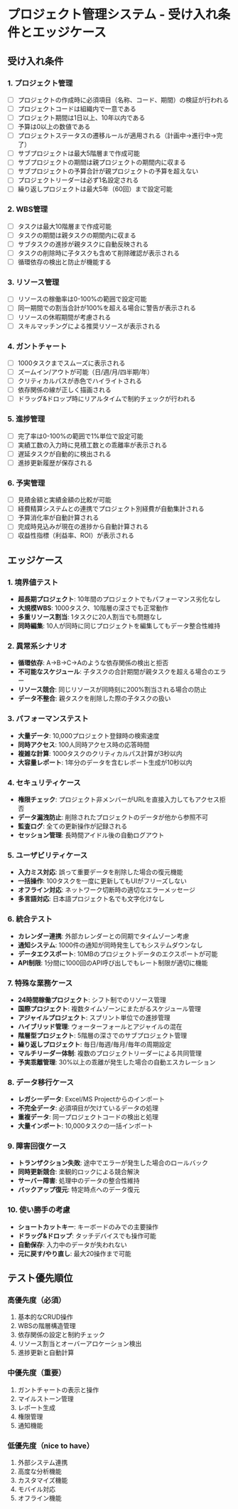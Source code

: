 # プロジェクト管理システム - 受け入れ条件とエッジケース

## 受け入れ条件

### 1. プロジェクト管理
- [ ] プロジェクトの作成時に必須項目（名称、コード、期間）の検証が行われる
- [ ] プロジェクトコードは組織内で一意である
- [ ] プロジェクト期間は1日以上、10年以内である
- [ ] 予算は0以上の数値である
- [ ] プロジェクトステータスの遷移ルールが適用される（計画中→進行中→完了）
- [ ] サブプロジェクトは最大5階層まで作成可能
- [ ] サブプロジェクトの期間は親プロジェクトの期間内に収まる
- [ ] サブプロジェクトの予算合計が親プロジェクトの予算を超えない
- [ ] プロジェクトリーダーは必ず1名設定される
- [ ] 繰り返しプロジェクトは最大5年（60回）まで設定可能

### 2. WBS管理
- [ ] タスクは最大10階層まで作成可能
- [ ] タスクの期間は親タスクの期間内に収まる
- [ ] サブタスクの進捗が親タスクに自動反映される
- [ ] タスクの削除時に子タスクも含めて削除確認が表示される
- [ ] 循環依存の検出と防止が機能する

### 3. リソース管理
- [ ] リソースの稼働率は0-100%の範囲で設定可能
- [ ] 同一期間での割当合計が100%を超える場合に警告が表示される
- [ ] リソースの休暇期間が考慮される
- [ ] スキルマッチングによる推奨リソースが表示される

### 4. ガントチャート
- [ ] 1000タスクまでスムーズに表示される
- [ ] ズームイン/アウトが可能（日/週/月/四半期/年）
- [ ] クリティカルパスが赤色でハイライトされる
- [ ] 依存関係の線が正しく描画される
- [ ] ドラッグ&ドロップ時にリアルタイムで制約チェックが行われる

### 5. 進捗管理
- [ ] 完了率は0-100%の範囲で1%単位で設定可能
- [ ] 実績工数の入力時に見積工数との乖離率が表示される
- [ ] 遅延タスクが自動的に検出される
- [ ] 進捗更新履歴が保存される

### 6. 予実管理
- [ ] 見積金額と実績金額の比較が可能
- [ ] 経費精算システムとの連携でプロジェクト別経費が自動集計される
- [ ] 予算消化率が自動計算される
- [ ] 完成時見込みが現在の進捗から自動計算される
- [ ] 収益性指標（利益率、ROI）が表示される

## エッジケース

### 1. 境界値テスト
- **超長期プロジェクト**: 10年間のプロジェクトでもパフォーマンス劣化なし
- **大規模WBS**: 1000タスク、10階層の深さでも正常動作
- **多重リソース割当**: 1タスクに20人割当でも問題なし
- **同時編集**: 10人が同時に同じプロジェクトを編集してもデータ整合性維持

### 2. 異常系シナリオ
- **循環依存**: A→B→C→Aのような依存関係の検出と拒否
- **不可能なスケジュール**: 子タスクの合計期間が親タスクを超える場合のエラー
- **リソース競合**: 同じリソースが同時刻に200%割当される場合の防止
- **データ不整合**: 親タスクを削除した際の子タスクの扱い

### 3. パフォーマンステスト
- **大量データ**: 10,000プロジェクト登録時の検索速度
- **同時アクセス**: 100人同時アクセス時の応答時間
- **複雑な計算**: 1000タスクのクリティカルパス計算が3秒以内
- **大容量レポート**: 1年分のデータを含むレポート生成が10秒以内

### 4. セキュリティケース
- **権限チェック**: プロジェクト非メンバーがURLを直接入力してもアクセス拒否
- **データ漏洩防止**: 削除されたプロジェクトのデータが他から参照不可
- **監査ログ**: 全ての更新操作が記録される
- **セッション管理**: 長時間アイドル後の自動ログアウト

### 5. ユーザビリティケース
- **入力ミス対応**: 誤って重要データを削除した場合の復元機能
- **一括操作**: 100タスクを一度に更新してもUIがフリーズしない
- **オフライン対応**: ネットワーク切断時の適切なエラーメッセージ
- **多言語対応**: 日本語プロジェクト名でも文字化けなし

### 6. 統合テスト
- **カレンダー連携**: 外部カレンダーとの同期でタイムゾーン考慮
- **通知システム**: 1000件の通知が同時発生してもシステムダウンなし
- **データエクスポート**: 10MBのプロジェクトデータのエクスポートが可能
- **API制限**: 1分間に1000回のAPI呼び出しでもレート制限が適切に機能

### 7. 特殊な業務ケース
- **24時間稼働プロジェクト**: シフト制でのリソース管理
- **国際プロジェクト**: 複数タイムゾーンにまたがるスケジュール管理
- **アジャイルプロジェクト**: スプリント単位での進捗管理
- **ハイブリッド管理**: ウォーターフォールとアジャイルの混在
- **階層型プロジェクト**: 5階層の深さでのサブプロジェクト管理
- **繰り返しプロジェクト**: 毎日/毎週/毎月/毎年の周期設定
- **マルチリーダー体制**: 複数のプロジェクトリーダーによる共同管理
- **予実乖離管理**: 30%以上の乖離が発生した場合の自動エスカレーション

### 8. データ移行ケース
- **レガシーデータ**: Excel/MS Projectからのインポート
- **不完全データ**: 必須項目が欠けているデータの処理
- **重複データ**: 同一プロジェクトコードの検出と処理
- **大量インポート**: 10,000タスクの一括インポート

### 9. 障害回復ケース
- **トランザクション失敗**: 途中でエラーが発生した場合のロールバック
- **同時更新競合**: 楽観的ロックによる競合解決
- **サーバー障害**: 処理中のデータの整合性維持
- **バックアップ復元**: 特定時点へのデータ復元

### 10. 使い勝手の考慮
- **ショートカットキー**: キーボードのみでの主要操作
- **ドラッグ&ドロップ**: タッチデバイスでも操作可能
- **自動保存**: 入力中のデータが失われない
- **元に戻す/やり直し**: 最大20操作まで可能

## テスト優先順位

### 高優先度（必須）
1. 基本的なCRUD操作
2. WBSの階層構造管理
3. 依存関係の設定と制約チェック
4. リソース割当とオーバーアロケーション検出
5. 進捗更新と自動計算

### 中優先度（重要）
1. ガントチャートの表示と操作
2. マイルストーン管理
3. レポート生成
4. 権限管理
5. 通知機能

### 低優先度（nice to have）
1. 外部システム連携
2. 高度な分析機能
3. カスタマイズ機能
4. モバイル対応
5. オフライン機能